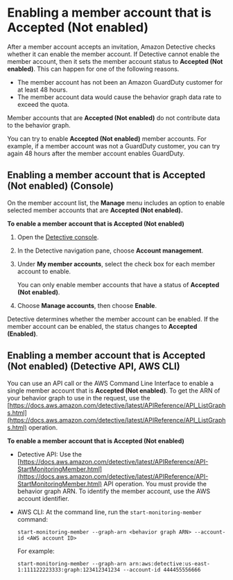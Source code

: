 # Enabling a member account that is Accepted \(Not enabled\)<a name="graph-admin-unblock-account"></a>

After a member account accepts an invitation, Amazon Detective checks whether it can enable the member account\. If Detective cannot enable the member account, then it sets the member account status to **Accepted \(Not enabled\)**\. This can happen for one of the following reasons\.
+ The member account has not been an Amazon GuardDuty customer for at least 48 hours\.
+ The member account data would cause the behavior graph data rate to exceed the quota\.

Member accounts that are **Accepted \(Not enabled\)** do not contribute data to the behavior graph\.

You can try to enable **Accepted \(Not enabled\)** member accounts\. For example, if a member account was not a GuardDuty customer, you can try again 48 hours after the member account enables GuardDuty\.

## Enabling a member account that is Accepted \(Not enabled\) \(Console\)<a name="unblock-account-console"></a>

On the member account list, the **Manage** menu includes an option to enable selected member accounts that are **Accepted \(Not enabled\)\.**

**To enable a member account that is Accepted \(Not enabled\)**

1. Open the [Detective console](https://console.aws.amazon.com/detective/)\.

1. In the Detective navigation pane, choose **Account management**\.

1. Under **My member accounts**, select the check box for each member account to enable\.

   You can only enable member accounts that have a status of **Accepted \(Not enabled\)**\.

1. Choose **Manage accounts**, then choose **Enable**\.

Detective determines whether the member account can be enabled\. If the member account can be enabled, the status changes to **Accepted \(Enabled\)**\.

## Enabling a member account that is Accepted \(Not enabled\) \(Detective API, AWS CLI\)<a name="unblock-account-api"></a>

You can use an API call or the AWS Command Line Interface to enable a single member account that is **Accepted \(Not enabled\)**\. To get the ARN of your behavior graph to use in the request, use the [https://docs.aws.amazon.com/detective/latest/APIReference/API_ListGraphs.html](https://docs.aws.amazon.com/detective/latest/APIReference/API_ListGraphs.html) operation\.

**To enable a member account that is Accepted \(Not enabled\)**
+ Detective API: Use the [https://docs.aws.amazon.com/detective/latest/APIReference/API-StartMonitoringMember.html](https://docs.aws.amazon.com/detective/latest/APIReference/API-StartMonitoringMember.html) API operation\. You must provide the behavior graph ARN\. To identify the member account, use the AWS account identifier\.
+ AWS CLI: At the command line, run the `start-monitoring-member` command:

  ```
  start-monitoring-member --graph-arn <behavior graph ARN> --account-id <AWS account ID>
  ```

  For example:

  ```
  start-monitoring-member --graph-arn arn:aws:detective:us-east-1:111122223333:graph:123412341234 --account-id 444455556666
  ```